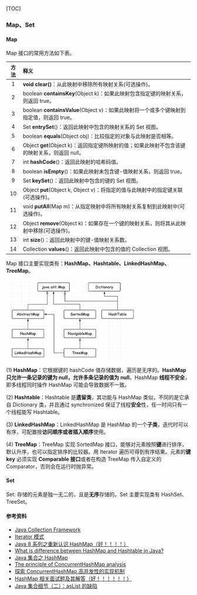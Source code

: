 [TOC]

### Map、Set

#### Map

Map 接口的常用方法如下表。

| 方法 | 释义                                                         |
| :--: | :----------------------------------------------------------- |
|  1   | **void clear()**：从此映射中移除所有映射关系(可选操作)。     |
|  2   | boolean **containsKey**(Object k)：如果此映射包含指定键的映射关系，则返回 true。 |
|  3   | boolean **containsValue**(Object v)：如果此映射将一个或多个键映射到指定值，则返回 true。 |
|  4   | Set **entrySet**()：返回此映射中包含的映射关系的 Set 视图。  |
|  5   | boolean **equals**(Object obj)：比较指定的对象与此映射是否相等。 |
|  6   | Object **get**(Object k)：返回指定键所映射的值；如果此映射不包含该键的映射关系，则返回 null。 |
|  7   | int **hashCode**()：返回此映射的哈希码值。                   |
|  8   | boolean **isEmpty**()：如果此映射未包含键-值映射关系，则返回 true。 |
|  9   | Set **keySet**()：返回此映射中包含的键的 Set 视图。          |
|  10  | Object **put**(Object k, Object v)：将指定的值与此映射中的指定键关联(可选操作)。 |
|  11  | void **putAll**(Map m)：从指定映射中将所有映射关系复制到此映射中(可选操作)。 |
|  12  | Object **remove**(Object k)：如果存在一个键的映射关系，则将其从此映射中移除(可选操作)。 |
|  13  | int **size**()：返回此映射中的键-值映射关系数。              |
|  14  | Collection **values**()：返回此映射中包含的值的 Collection 视图。 |

Map 接口主要实现类有：**HashMap、Hashtable、LinkedHashMap、TreeMap**。

<img src="assets/image-20220530223658368.png" alt="image-20220530223658368" style="zoom:35%;" />

(1) **HashMap**：它根据键的 hashCode 值存储数据，遍历是无序的。**HashMap 只允许一条记录的键为 null，允许多条记录的值为 null**。HashMap **线程不安全**，即多线程同时操作 HashMap 可能会导致数据不一致。

(2) **Hashtable**：Hashtable 是**遗留类**，其功能与 HashMap 类似，不同的是它承自 Dictionary 类，并且通过 synchronized 保证了线程**安全**性，任一时间只有一个线程能写 Hashtable。

(3) **LinkedHashMap**：LinkedHashMap 是 HashMap 的一个**子类**，迭代时可以有序，可配置按**访问顺序或者插入顺序**使用。

(4) **TreeMap**：TreeMap 实现 SortedMap 接口，能够对元素按照**键**进行排序，默认升序，也可以指定排序的比较器。用 Iterator 遍历可得到有序结果。元素的**键 key** 必须实现 **Comparable 接口**或者在构造 TreeMap 传入自定义的 Comparator，否则会在运行时抛异常。

#### Set

Set: 存储的元素是独一无二的，且是**无序**存储的。Set 主要实现类有 HashSet、TreeSet。





#### 参考资料

- [Java Collection Framework](https://www.w3resource.com/java-tutorial/java-collections.php)
- [Iterator 模式](https://openhome.cc/Gossip/DesignPattern/IteratorPattern.htm)
- [Java 8 系列之重新认识 HashMap（好！！！！）](https://tech.meituan.com/java_hashmap.html)
- [What is difference between HashMap and Hashtable in Java?](http://javarevisited.blogspot.hk/2010/10/difference-between-hashmap-and.html)
- [Java 集合之 HashMap](http://www.zhangchangle.com/2018/02/07/Java%E9%9B%86%E5%90%88%E4%B9%8BHashMap/)
- [The principle of ConcurrentHashMap analysis](http://www.programering.com/a/MDO3QDNwATM.html)
- [探索 ConcurrentHashMap 高并发性的实现机制](https://www.ibm.com/developerworks/cn/java/java-lo-concurrenthashmap/)
- [HashMap 相关面试题及其解答（好！！！！！！）](https://www.jianshu.com/p/75adf47958a7)
- [Java 集合细节（二）：asList 的缺陷](http://wiki.jikexueyuan.com/project/java-enhancement/java-thirtysix.html)









